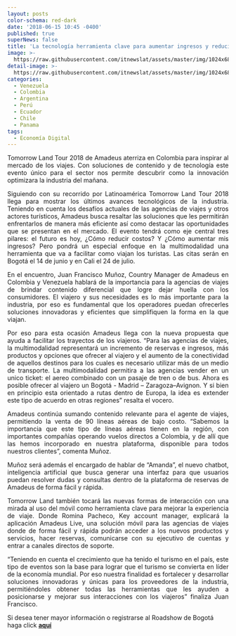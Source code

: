 ```yaml
---
layout: posts
color-schema: red-dark
date: '2018-06-15 10:45 -0400'
published: true
superNews: false
title: 'La tecnología herramienta clave para aumentar ingresos y reducir gastos '
image: >-
  https://raw.githubusercontent.com/itnewslat/assets/master/img/1024x680/Juan-Francisco-M-g.jpg
detail-image: >-
  https://raw.githubusercontent.com/itnewslat/assets/master/img/1024x680/Juan-Francisco-M-g.jpg
categories:
  - Venezuela
  - Colombia
  - Argentina
  - Perú
  - Ecuador
  - Chile
  - Panama
tags:
  - Economía Digital
---
```

<p style="text-align: justify;">Tomorrow Land Tour 2018 de Amadeus aterriza en Colombia para inspirar al mercado de los viajes. Con soluciones de contenido y de tecnología este evento único para el sector nos permite descubrir como la innovación optimizara la industria del mañana.

<p style="text-align: justify;">Siguiendo con su recorrido por Latinoamérica Tomorrow Land Tour 2018 llega para mostrar los últimos avances tecnológicos de la industria. Teniendo en cuenta los desafíos actuales de las agencias de viajes y otros actores turísticos, Amadeus busca resaltar las soluciones que les permitirán enfrentarlos de manera más eficiente así como destacar las oportunidades que se presentan en el mercado. El evento tendrá como eje central tres pilares: el futuro es hoy, ¿Cómo reducir costos? Y ¿Cómo aumentar mis ingresos? Pero pondrá un especial enfoque en la multimodalidad una herramienta que va a facilitar como viajan los turistas. Las citas serán en Bogotá el 14 de junio y en Cali el 24 de julio. 

<p style="text-align: justify;">En el encuentro, Juan Francisco Muñoz, Country Manager de Amadeus en Colombia y Venezuela hablará de la importancia para la agencias de viajes de brindar contenido diferencial que logre  dejar huella con los consumidores. El viajero y sus necesidades es lo más importante para la industria, por eso es fundamental que los operadores puedan ofrecerles soluciones innovadoras y eficientes que simplifiquen la forma en la que viajan. 

<p style="text-align: justify;">Por eso para esta ocasión Amadeus llega con la nueva propuesta que ayuda a facilitar los trayectos de los viajeros. “Para las agencias de viajes, la multimodalidad representará un incremento de reservas e ingresos, más productos y opciones que ofrecer al viajero y el aumento de la conectividad de aquellos destinos para los cuales es necesario utilizar más de un medio de transporte. La multimodalidad permitira a las agencias vender en un unico ticket: el aereo combinado con un pasaje de tren o de bus. Ahora es posible ofrecer al viajero un Bogotá - Madrid – Zaragoza–Avignon. Y si bien en principio esta orientado a rutas dentro de Europa, la idea es extender este tipo de acuerdo en otras regiones” resalta el vocero.

<p style="text-align: justify;">Amadeus continúa sumando contenido relevante para el agente de viajes, permitiendo la venta de 90 líneas aéreas de bajo costo. “Sabemos la importancia que este tipo de líneas aéreas tienen en la región, con importantes compañías operando vuelos directos a Colombia, y de allí que las hemos incorporado en nuestra plataforma, disponible para todos nuestros clientes”, comenta Muñoz.

<p style="text-align: justify;">Muñoz será además el encargado de hablar de “Amanda”, el nuevo chatbot, inteligencia artificial que busca generar una interfaz para que usuarios puedan resolver dudas y consultas dentro de la plataforma de reservas de Amadeus de forma fácil y rápida. 

<p style="text-align: justify;">Tomorrow Land también tocará las nuevas formas de interacción con una mirada al uso del móvil como herramienta clave para mejorar la experiencia de viaje. Donde Romina Pacheco, Key account manager, explicará la aplicación Amadeus Live, una solución móvil para las agencias de viajes donde de forma fácil y rápida podrán acceder a los nuevos productos y servicios, hacer reservas, comunicarse con su ejecutivo de cuentas y entrar a canales directos de soporte. 

<p style="text-align: justify;">“Teniendo en cuenta el crecimiento que ha tenido el turismo en el país, este tipo de eventos son la base para lograr que el turismo se convierta en líder de la economía mundial. Por eso nuestra finalidad es fortalecer y desarrollar soluciones innovadoras y únicas para los proveedores de la industria, permitiéndoles obtener todas las herramientas que les ayuden a posicionarse y mejorar sus interacciones con los viajeros” finaliza Juan Francisco. 

Si desea tener mayor información o registrarse al Roadshow de Bogotá haga click [**aquí**](<p style="text-align: justify;">) 